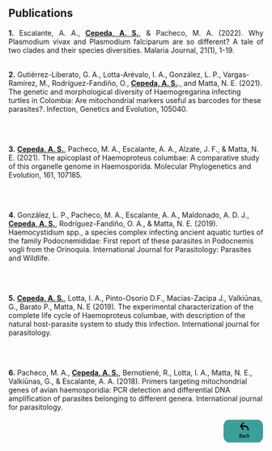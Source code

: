 ## Publications
<p align="justify"> 
<b>1.</b> Escalante, A. A., <a href="https://asgiraldoc.github.io/research@unal"><b>Cepeda, A. S.</b></a>, & Pacheco, M. A. (2022). Why Plasmodium vivax and Plasmodium falciparum are so different? A tale of two clades and their species diversities. Malaria Journal, 21(1), 1-19.
<br><br>
  
<b>2.</b> Gutiérrez-Liberato, G. A., Lotta-Arévalo, I. A., González, L. P., Vargas-Ramírez, M., Rodríguez-Fandiño, O.,  <a href="https://asgiraldoc.github.io/research@unal"><b>Cepeda, A. S.</b></a>., and Matta, N. E. (2021). The genetic and morphological diversity of Haemogregarina infecting turtles in Colombia: Are mitochondrial markers useful as barcodes for these parasites?. Infection, Genetics and Evolution, 105040.


<br><br>
  
<b>3.</b> <a href="https://asgiraldoc.github.io/research@unal"><b>Cepeda, A. S.</b></a>, Pacheco, M. A., Escalante, A. A., Alzate, J. F., & Matta, N. E. (2021). The apicoplast of Haemoproteus columbae: A comparative study of this organelle genome in Haemosporida. Molecular Phylogenetics and Evolution, 161, 107185.

<br><br>
  
<b>4.</b> González, L. P., Pacheco, M. A., Escalante, A. A., Maldonado, A. D. J., <a href="https://asgiraldoc.github.io/research@unal"><b>Cepeda, A. S.</b></a>, Rodríguez-Fandiño, O. A., & Matta, N. E. (2019). Haemocystidium spp., a species complex infecting ancient aquatic turtles of the family Podocnemididae: First report of these parasites in Podocnemis vogli from the Orinoquia. International Journal for Parasitology: Parasites and Wildlife.

<br><br>
  
<b>5.</b> <a href="https://asgiraldoc.github.io/research@unal"><b>Cepeda, A. S.</b></a>, Lotta, I. A., Pinto-Osorio D.F., Macías-Zacipa J., Valkiūnas, G., Barato P., Matta, N. E (2019). The experimental characterization of the complete life cycle of Haemoproteus columbae, with description of the natural host-parasite system to study this infection. International journal for parasitology.

<br><br>
  
<b>6.</b> Pacheco, M. A., <a href="https://asgiraldoc.github.io/research@unal"><b>Cepeda, A. S.</b></a>, Bernotienė, R., Lotta, I. A., Matta, N. E., Valkiūnas, G., & Escalante, A. A. (2018). Primers targeting mitochondrial genes of avian haemosporidia: PCR detection and differential DNA amplification of parasites belonging to different genera. International journal for parasitology.

  </p>



<p style="text-align:right;"><a href="https://asgiraldoc.github.io"><img src="images/back.png"
     width="80" 
     height="50"></a></p>
